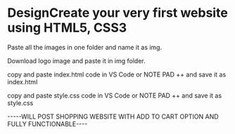 # DesignCreate your very first website using HTML5, CSS3

Paste all the images in one folder and name it as img.

Download logo image and paste it in img folder.

copy and paste index.html code in VS Code or NOTE PAD ++ and save it as index.html

copy and paste style.css code in VS Code or NOTE PAD ++ and save it as style.css

-----WILL POST SHOPPING WEBSITE WITH ADD TO CART OPTION AND FULLY FUNCTIONABLE----

